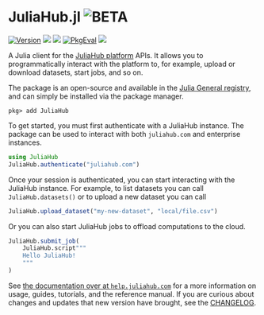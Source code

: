 # JuliaHub.jl ![BETA][beta-badge]

[![Version][jh-version-img]][jh-version-url]
[![][docs-stable-img]][docs-stable-url]
[![][gha-img]][gha-url]
[![PkgEval][pkgeval-img]][pkgeval-url]
[![][codecov-img]][codecov-url]

A Julia client for the [JuliaHub platform][juliahub-com] APIs.
It allows you to programmatically interact with the platform to, for example, upload or download datasets, start jobs, and so on.

The package is an open-source and available in the [Julia General registry](https://github.com/JuliaRegistries/General), and can simply be installed via the package manager.

```
pkg> add JuliaHub
```

To get started, you must first authenticate with a JuliaHub instance.
The package can be used to interact with both `juliahub.com` and enterprise instances.

```julia
using JuliaHub
JuliaHub.authenticate("juliahub.com")
```

Once your session is authenticated, you can start interacting with the JuliaHub instance.
For example, to list datasets you can call `JuliaHub.datasets()` or to upload a new dataset you can call

```julia
JuliaHub.upload_dataset("my-new-dataset", "local/file.csv")
```

Or you can also start JuliaHub jobs to offload computations to the cloud.

```julia
JuliaHub.submit_job(
    JuliaHub.script"""
    Hello JuliaHub!
    """
)
```

See [the documentation over at `help.juliahub.com`][docs-stable-url] for a more information on usage, guides, tutorials, and the reference manual.
If you are curious about changes and updates that new version have brought, see the [CHANGELOG][docs-stable-changelog-url].


[juliahub-com]: http://juliahub.com/

[beta-badge]: https://img.shields.io/badge/-BETA-blue.svg

[jh-version-img]: https://juliahub.com/docs/JuliaHub/version.svg
[jh-version-url]: https://juliahub.com/ui/Packages/JuliaHub/B9bPq/

[docs-stable-img]: https://img.shields.io/badge/docs-help.juliahub.com-blue.svg
[docs-stable-url]: https://help.juliahub.com/julia-api/stable/
<!-- [docs-stable-changelog-url]: https://help.juliahub.com/julia-api/stable/CHANGELOG/ -->
[docs-stable-changelog-url]: CHANGELOG.md

[gha-img]: https://github.com/JuliaComputing/JuliaHub.jl/workflows/CI/badge.svg

[pkgeval-img]: https://juliaci.github.io/NanosoldierReports/pkgeval_badges/J/JuliaHub.svg
[pkgeval-url]: https://juliaci.github.io/NanosoldierReports/pkgeval_badges/J/JuliaHub.html
[gha-url]: https://github.com/JuliaComputing/JuliaHub.jl/actions?query=workflows/CI

[codecov-img]: https://codecov.io/gh/JuliaComputing/JuliaHub.jl/branch/main/graph/badge.svg
[codecov-url]: https://codecov.io/gh/JuliaComputing/JuliaHub.jl
